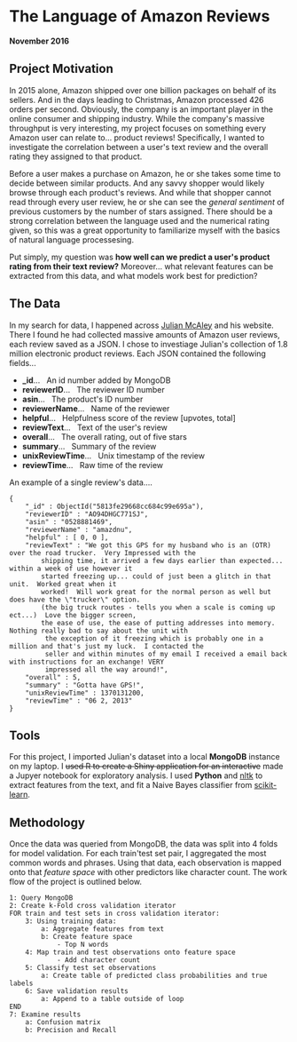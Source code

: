 # The Language of Amazon Reviews
__November 2016__

## Project Motivation

In 2015 alone, Amazon shipped over one billion packages on behalf of its sellers. And in the days leading to Christmas, Amazon processed 426 orders per second. Obviously, the company is an important player in the online consumer and shipping industry. While the company's massive throughput is very interesting, my project focuses on something every Amazon user can relate to... product reviews! Specifically, I wanted to investigate the correlation between a user's text review and the overall rating they assigned to that product. 

Before a user makes a purchase on Amazon, he or she takes some time to decide between similar products. And any savvy shopper would likely browse through each product's reviews. And while that shopper cannot read through every user review, he or she can see the *general sentiment* of previous customers by the number of stars assigned. There should be a strong correlation between the language used and the numerical rating given, so this was a great opportunity to familiarize myself with the basics of natural language processesing. 

Put simply, my question was **how well can we predict a user's product rating from their text review?** Moreover... what relevant features can be extracted from this data, and what models work best for prediction?

## The Data

In my search for data, I happened across [Julian McAley](http://jmcauley.ucsd.edu/data/amazon/) and his website. There I found he had collected massive amounts of Amazon user reviews, each review saved as a JSON. I chose to investiage Julian's collection of 1.8 million electronic product reviews. Each JSON contained the following fields...

- **\_id**... &nbsp; An id number added by MongoDB
- **reviewerID**... &nbsp; The reviewer ID number
- **asin**... &nbsp; The product's ID number
- **reviewerName**... &nbsp; Name of the reviewer
- **helpful**... &nbsp; Helpfulness score of the review [upvotes, total]
- **reviewText**... &nbsp; Text of the user's review
- **overall**... &nbsp; The overall rating, out of five stars
- **summary**... &nbsp; Summary of the review
- **unixReviewTime**... &nbsp; Unix timestamp of the review
- **reviewTime**... &nbsp; Raw time of the review

An example of a single review's data....

    {
        "_id" : ObjectId("5813fe29668cc684c99e695a"),
        "reviewerID" : "AO94DHGC771SJ",
        "asin" : "0528881469",
        "reviewerName" : "amazdnu",
        "helpful" : [ 0, 0 ],
        "reviewText" : "We got this GPS for my husband who is an (OTR) over the road trucker.  Very Impressed with the 
            shipping time, it arrived a few days earlier than expected...  within a week of use however it 
            started freezing up... could of just been a glitch in that unit.  Worked great when it 
            worked!  Will work great for the normal person as well but does have the \"trucker\" option. 
            (the big truck routes - tells you when a scale is coming up ect...)  Love the bigger screen, 
            the ease of use, the ease of putting addresses into memory.  Nothing really bad to say about the unit with
             the exception of it freezing which is probably one in a million and that's just my luck.  I contacted the 
             seller and within minutes of my email I received a email back with instructions for an exchange! VERY 
             impressed all the way around!",
        "overall" : 5,
        "summary" : "Gotta have GPS!",
        "unixReviewTime" : 1370131200,
        "reviewTime" : "06 2, 2013"
    }

## Tools

For this project, I imported Julian's dataset into a local **MongoDB** instance on my laptop. I ~~used R to create a Shiny application for an interactive~~ made a Jupyer notebook for exploratory analysis. I used **Python** and [nltk](http://www.nltk.org) to extract features from the text, and fit a Naive Bayes classifier from [scikit-learn](http://scikit-learn.org/stable/).

## Methodology

Once the data was queried from MongoDB, the data was split into 4 folds for model validation. For each train'test set pair, I aggregated the most common words and phrases. Using that data, each observation is mapped onto that *feature space* with other predictors like character count. The work flow of the project is outlined below.

```
1: Query MongoDB
2: Create k-Fold cross validation iterator
FOR train and test sets in cross validation iterator:
    3: Using training data:
        a: Aggregate features from text
        b: Create feature space
            - Top N words
    4: Map train and test observations onto feature space
            - Add character count
    5: Classify test set observations
        a: Create table of predicted class probabilities and true labels
    6: Save validation results
        a: Append to a table outside of loop
END
7: Examine results
    a: Confusion matrix
    b: Precision and Recall
```

